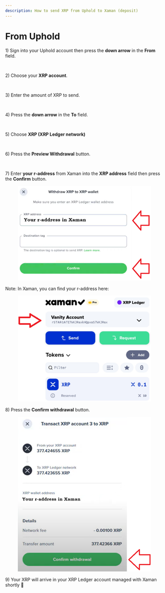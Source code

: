 ```yaml
---
description: How to send XRP from Uphold to Xaman (deposit)
---
```


# From Uphold

1\) Sign into your Uphold account then press the **down arrow** in the **From** field.

<figure><img src="../../.gitbook/assets/Uphold - 1.png" alt=""><figcaption></figcaption></figure>

2\) Choose your **XRP account**.

<figure><img src="../../.gitbook/assets/Uphold - 2.png" alt=""><figcaption></figcaption></figure>

3\) Enter the amount of XRP to send.

<figure><img src="../../.gitbook/assets/Uphold - 2a.png" alt=""><figcaption></figcaption></figure>

4\)  Press the **down arrow** in the **To** field.

<figure><img src="../../.gitbook/assets/Uphold - 3.png" alt=""><figcaption></figcaption></figure>

5\) Choose **XRP (XRP Ledger network)**

<figure><img src="../../.gitbook/assets/Uphold - 4.png" alt=""><figcaption></figcaption></figure>

6\) Press the **Preview Withdrawal** button.

<figure><img src="../../.gitbook/assets/Uphold - 5.png" alt=""><figcaption></figcaption></figure>

7\) Enter **your** **r-address** from Xaman into the **XRP address** field then press the **Confirm** button.



<figure><img src="../../.gitbook/assets/Uphold - Activation sceen.png" alt=""><figcaption></figcaption></figure>

Note: In Xaman, you can find your r-address here:



<figure><img src="../../.gitbook/assets/R-address in Xaman.png" alt=""><figcaption></figcaption></figure>

8\) Press the **Confirm withdrawal** button.

<figure><img src="../../.gitbook/assets/Uphold - Activation sceen - 2.png" alt=""><figcaption></figcaption></figure>

9\) Your XRP will arrive in your XRP Ledger account managed with Xaman shortly 🎉

